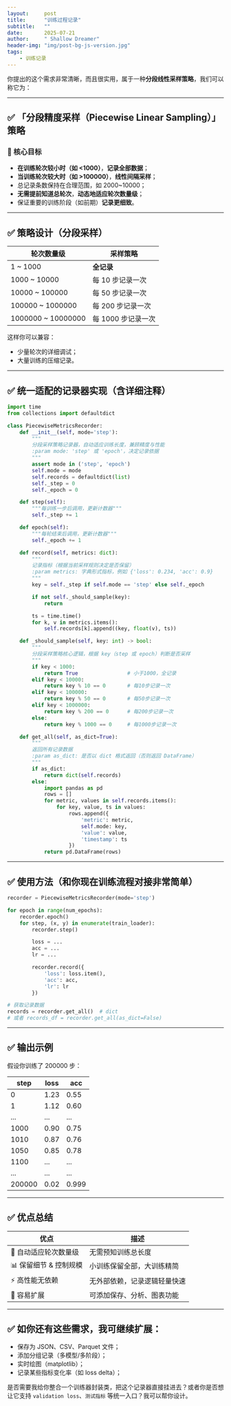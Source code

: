 ```yaml
---
layout:     post
title:      "训练过程记录"
subtitle:   ""
date:       2025-07-21
author:     " Shallow Dreamer"
header-img: "img/post-bg-js-version.jpg"
tags:
    - 训练记录
---
```


你提出的这个需求非常清晰，而且很实用，属于一种**分段线性采样策略**，我们可以称它为：

------

## ✅ **「分段精度采样（Piecewise Linear Sampling）」策略**

### 📌 核心目标

- **在训练轮次较小时（如 <1000）**，**记录全部数据**；
- **当训练轮次较大时（如 >100000）**，**线性间隔采样**；
- 总记录条数保持在合理范围，如 2000~10000；
- **无需提前知道总轮次**，**动态地适应轮次数量级**；
- 保证重要的训练阶段（如前期）**记录更细致**。

------

## ✅ 策略设计（分段采样）

| 轮次数量级         | 采样策略           |
| ------------------ | ------------------ |
| 1 ~ 1000           | **全记录**         |
| 1000 ~ 10000       | 每 10 步记录一次   |
| 10000 ~ 100000     | 每 50 步记录一次   |
| 100000 ~ 1000000   | 每 200 步记录一次  |
| 1000000 ~ 10000000 | 每 1000 步记录一次 |

这样你可以兼容：

- 少量轮次的详细调试；
- 大量训练的压缩记录。

------

## ✅ 统一适配的记录器实现（含详细注释）

```python
import time
from collections import defaultdict

class PiecewiseMetricsRecorder:
    def __init__(self, mode='step'):
        """
        分段采样策略记录器，自动适应训练长度，兼顾精度与性能
        :param mode: 'step' 或 'epoch'，决定记录依据
        """
        assert mode in ('step', 'epoch')
        self.mode = mode
        self.records = defaultdict(list)
        self._step = 0
        self._epoch = 0

    def step(self):
        """每训练一步后调用，更新计数器"""
        self._step += 1

    def epoch(self):
        """每轮结束后调用，更新计数器"""
        self._epoch += 1

    def record(self, metrics: dict):
        """
        记录指标（根据当前采样规则决定是否保留）
        :param metrics: 字典形式指标，例如 {'loss': 0.234, 'acc': 0.9}
        """
        key = self._step if self.mode == 'step' else self._epoch

        if not self._should_sample(key):
            return

        ts = time.time()
        for k, v in metrics.items():
            self.records[k].append((key, float(v), ts))

    def _should_sample(self, key: int) -> bool:
        """
        分段采样策略核心逻辑，根据 key（step 或 epoch）判断是否采样
        """
        if key < 1000:
            return True                # 小于1000，全记录
        elif key < 10000:
            return key % 10 == 0       # 每10步记录一次
        elif key < 100000:
            return key % 50 == 0       # 每50步记录一次
        elif key < 1000000:
            return key % 200 == 0      # 每200步记录一次
        else:
            return key % 1000 == 0     # 每1000步记录一次

    def get_all(self, as_dict=True):
        """
        返回所有记录数据
        :param as_dict: 是否以 dict 格式返回（否则返回 DataFrame）
        """
        if as_dict:
            return dict(self.records)
        else:
            import pandas as pd
            rows = []
            for metric, values in self.records.items():
                for key, value, ts in values:
                    rows.append({
                        'metric': metric,
                        self.mode: key,
                        'value': value,
                        'timestamp': ts
                    })
            return pd.DataFrame(rows)
```

------

## ✅ 使用方法（和你现在训练流程对接非常简单）

```python
recorder = PiecewiseMetricsRecorder(mode='step')

for epoch in range(num_epochs):
    recorder.epoch()
    for step, (x, y) in enumerate(train_loader):
        recorder.step()

        loss = ...
        acc = ...
        lr = ...

        recorder.record({
            'loss': loss.item(),
            'acc': acc,
            'lr': lr
        })

# 获取记录数据
records = recorder.get_all()  # dict
# 或者 records_df = recorder.get_all(as_dict=False)
```

------

## ✅ 输出示例

假设你训练了 200000 步：

| step   | loss | acc   |
| ------ | ---- | ----- |
| 0      | 1.23 | 0.55  |
| 1      | 1.12 | 0.60  |
| ...    | ...  | ...   |
| 1000   | 0.90 | 0.75  |
| 1010   | 0.87 | 0.76  |
| 1050   | 0.85 | 0.78  |
| 1100   | ...  | ...   |
| ...    | ...  | ...   |
| 200000 | 0.02 | 0.999 |

------

## ✅ 优点总结

| 优点                  | 描述                         |
| --------------------- | ---------------------------- |
| 🔁 自动适应轮次数量级  | 无需预知训练总长度           |
| 📊 保留细节 & 控制规模 | 小训练保留全部，大训练精简   |
| ⚡ 高性能无依赖        | 无外部依赖，记录逻辑轻量快速 |
| 🧩 容易扩展            | 可添加保存、分析、图表功能   |

------

## ✅ 如你还有这些需求，我可继续扩展：

- 保存为 JSON、CSV、Parquet 文件；
- 添加分组记录（多模型/多阶段）；
- 实时绘图（matplotlib）；
- 记录某些指标变化率（如 loss delta）；

是否需要我给你整合一个训练器封装类，把这个记录器直接挂进去？或者你是否想让它支持 `validation loss`、`测试指标` 等统一入口？我可以帮你设计。
